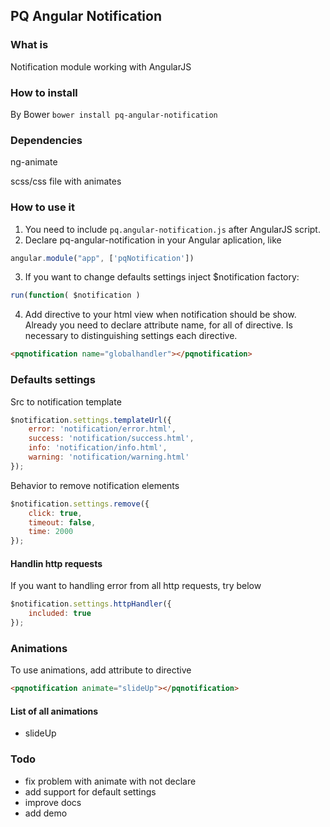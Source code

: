 ## PQ Angular Notification

### What is
Notification module working with AngularJS

### How to install

By Bower
`bower install pq-angular-notification`

### Dependencies
ng-animate

scss/css file with animates

### How to use it
1. You need to include  `pq.angular-notification.js` after AngularJS script.
2. Declare pq-angular-notification in your Angular aplication, like
```javascript
angular.module("app", ['pqNotification'])
```
3. If you want to change defaults settings inject $notification factory:
```javascript
run(function( $notification )
```
4. Add directive to your html view when notification should be show. Already you need to declare attribute name, for all of directive. Is necessary to distinguishing settings each directive.
```html
<pqnotification name="globalhandler"></pqnotification>
```

### Defaults settings
Src to notification template

```javascript
$notification.settings.templateUrl({
    error: 'notification/error.html',
    success: 'notification/success.html',
    info: 'notification/info.html',
    warning: 'notification/warning.html'
});
```

Behavior to remove notification elements

```javascript
$notification.settings.remove({
    click: true,
    timeout: false,
    time: 2000
});
```

#### Handlin http requests

If you want to handling error from all http requests, try below

```javascript
$notification.settings.httpHandler({
    included: true
});
```

### Animations

To use animations, add attribute to directive

```html
<pqnotification animate="slideUp"></pqnotification>
```

#### List of all animations

  - slideUp

### Todo
  - fix problem with animate with not declare
  - add support for default settings
  - improve docs
  - add demo
